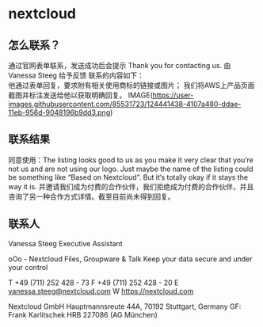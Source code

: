 # nextcloud

## 怎么联系？

通过官网表单联系，发送成功后会提示 Thank you for contacting us. 
由Vanessa Steeg 给予反馈
联系的内容如下：  
他通过表单回复，要求附有相关使用商标的链接或图片；
我们将AWS上产品页面截图并标注发送给他以获取明确回复。
IMAGE(https://user-images.githubusercontent.com/85531723/124441438-4107a480-ddae-11eb-956d-9048196b9dd3.png)
## 联系结果
同意使用：The listing looks good to us as you make it very clear that you’re not us and are not using our logo. Just maybe the name of the listing could be something like “Based on Nextcloud”. But it’s totally okay if it stays the way it is.
并邀请我们成为付费的合作伙伴，我们拒绝成为付费的合作伙伴，并且咨询了另一种合作方式详情。截至目前尚未得到回复。
## 联系人
Vanessa Steeg 
Executive Assistant 

oOo - Nextcloud Files, Groupware & Talk
Keep your data secure and under your control 

T +49 (711) 252 428 - 73
F +49 (711) 252 428 - 20
E vanessa.steeg@nextcloud.com 
W https://nextcloud.com

Nextcloud GmbH
Hauptmannsreute 44A, 70192 Stuttgart, Germany
GF: Frank Karlitschek
HRB 227086 (AG München)
